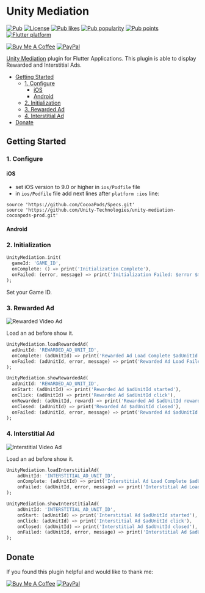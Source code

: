 # Unity Mediation

[![Pub](https://img.shields.io/pub/v/unity_mediation.svg)](https://pub.dev/packages/unity_mediation)
[![License](https://img.shields.io/github/license/pavzay/flutter_unity_mediation)](https://github.com/pavzay/flutter_unity_mediation/blob/master/LICENSE)
[![Pub likes](https://badgen.net/pub/likes/unity_mediation)](https://pub.dev/packages/unity_mediation/score)
[![Pub popularity](https://badgen.net/pub/popularity/unity_mediation)](https://pub.dev/packages/unity_mediation/score)
[![Pub points](https://badgen.net/pub/points/unity_mediation)](https://pub.dev/packages/unity_mediation/score)
[![Flutter platform](https://badgen.net/pub/flutter-platform/unity_mediation)](https://pub.dev/packages/unity_mediation)


[![Buy Me A Coffee](https://img.shields.io/badge/Donate-Buy%20me%20a%20coffee-FFDD00?logo=buymeacoffee)](https://www.buymeacoffee.com/rebeloid)
[![PayPal](https://img.shields.io/badge/Donate-PayPal-066BB7?logo=paypal)](https://paypal.me/pavelzaichyk)

[Unity Mediation](https://docs.unity.com/mediation/IntroToMediation.htm) plugin for Flutter Applications. This plugin is able to display Rewarded and Interstitial Ads.

- [Getting Started](#getting-started)
    - [1. Configure](#1-configure)
      - [iOS](#ios)
      - [Android](#android)
    - [2. Initialization](#2-initialization)
    - [3. Rewarded Ad](#3-rewarded-ad)
    - [4. Interstitial Ad](#4-interstitial-ad)
- [Donate](#donate)

## Getting Started

### 1. Configure

#### iOS

- set iOS version to 9.0 or higher in `ios/Podfile` file
- in `ios/Podfile` file add next lines after `platform :ios` line:

```
source 'https://github.com/CocoaPods/Specs.git'
source 'https://github.com/Unity-Technologies/unity-mediation-cocoapods-prod.git'
```

#### Android

### 2. Initialization

```dart
UnityMediation.init(
  gameId: 'GAME_ID',
  onComplete: () => print('Initialization Complete'),
  onFailed: (error, message) => print('Initialization Failed: $error $message'),
);
```

Set your Game ID.

### 3. Rewarded Ad

![Rewarded Video Ad](https://github.com/pavzay/flutter_unity_ads/raw/master/example/images/rewarded.gif "Rewarded Video Ad")

Load an ad before show it.

```dart
UnityMediation.loadRewardedAd(
  adUnitId: 'REWARDED_AD_UNIT_ID',
  onComplete: (adUnitId) => print('Rewarded Ad Load Complete $adUnitId'),
  onFailed: (adUnitId, error, message) => print('Rewarded Ad Load Failed $adUnitId: $error $message'),
);
```

```dart
UnityMediation.showRewardedAd(
  adUnitId: 'REWARDED_AD_UNIT_ID',
  onStart: (adUnitId) => print('Rewarded Ad $adUnitId started'),
  onClick: (adUnitId) => print('Rewarded Ad $adUnitId click'),
  onRewarded: (adUnitId, reward) => print('Rewarded Ad $adUnitId rewarded $reward'),
  onClosed: (adUnitId) => print('Rewarded Ad $adUnitId closed'),
  onFailed: (adUnitId, error, message) => print('Rewarded Ad $adUnitId failed: $error $message'),
);
```

### 4. Interstitial Ad

![Interstitial Video Ad](https://github.com/pavzay/flutter_unity_ads/raw/master/example/images/interstitial.gif "Interstitial Video Ad")

Load an ad before show it.

```dart
UnityMediation.loadInterstitialAd(
    adUnitId: 'INTERSTITIAL_AD_UNIT_ID',
    onComplete: (adUnitId) => print('Interstitial Ad Load Complete $adUnitId'),
    onFailed: (adUnitId, error, message) => print('Interstitial Ad Load Failed $adUnitId: $error $message'),
);
```

```dart
UnityMediation.showInterstitialAd(
    adUnitId: 'INTERSTITIAL_AD_UNIT_ID',
    onStart: (adUnitId) => print('Interstitial Ad $adUnitId started'),
    onClick: (adUnitId) => print('Interstitial Ad $adUnitId click'),
    onClosed: (adUnitId) => print('Interstitial Ad $adUnitId closed'),
    onFailed: (adUnitId, error, message) => print('Interstitial Ad $adUnitId failed: $error $message'),
);
```

## Donate

If you found this plugin helpful and would like to thank me:

[![Buy Me A Coffee](https://img.shields.io/badge/Donate-Buy%20me%20a%20coffee-FFDD00?logo=buymeacoffee)](https://www.buymeacoffee.com/rebeloid)
[![PayPal](https://img.shields.io/badge/Donate-PayPal-066BB7?logo=paypal)](https://paypal.me/pavelzaichyk)

